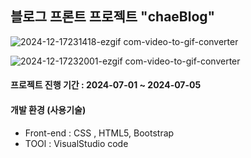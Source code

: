 ## 블로그 프론트 프로젝트 "chaeBlog"
![2024-12-17231418-ezgif com-video-to-gif-converter](https://github.com/user-attachments/assets/3fdf44d6-423c-4492-8ed1-df50c652c738)

![2024-12-17232001-ezgif com-video-to-gif-converter](https://github.com/user-attachments/assets/0414337a-ca0c-4996-91ac-b4edb4faac4e)

#### 프로젝트 진행 기간 : 2024-07-01 ~ 2024-07-05

#### 개발 환경 (사용기술)
* Front-end : CSS , HTML5, Bootstrap  
* TOOl : VisualStudio code
